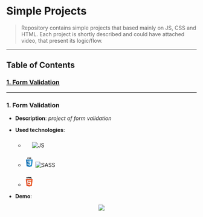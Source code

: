 # Simple Projects
>Repository contains simple projects that based mainly on JS, CSS and HTML. Each project is shortly described and could have attached video, that present its logic/flow.

----

## Table of Contents

[<h3>1. Form Validation</h3>](#Form_Validation)

---

<a id='Form_Validation'><h3>1. Form Validation</h3></a>

* **Description**: *project of form validation*
* **Used technologies**:
  * <img style="padding:10px 10px 0 20px" alt="JS" width="25px" src="https://upload.wikimedia.org/wikipedia/commons/thumb/9/99/Unofficial_JavaScript_logo_2.svg/480px-Unofficial_JavaScript_logo_2.svg.png" />
  
  * <img alt="CSS3" width="25px" style="padding:10px 0 0 0" src="https://raw.githubusercontent.com/github/explore/80688e429a7d4ef2fca1e82350fe8e3517d3494d/topics/css/css.png" /> <img alt="SASS" width="25px" style="padding:10px 0 0 0" src="https://upload.wikimedia.org/wikipedia/commons/thumb/9/96/Sass_Logo_Color.svg/1200px-Sass_Logo_Color.svg.png" />
  
  * <img style="padding:10px 10px 0 0" alt="HTML5" width="25px" src="https://raw.githubusercontent.com/github/explore/80688e429a7d4ef2fca1e82350fe8e3517d3494d/topics/html/html.png" />
  
* **Demo**:
<p align="center">
  <img src="https://media.giphy.com/media/XDGSb7QF7gRyCQsExW/giphy.gif"/>
</p>
